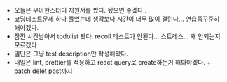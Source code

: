 - 오늘은 우아한스터디 지원서를 썼다. 됬으면 좋겠다..
- 코딩테스트문제 하나 풀었는데 생각보다 시간이 너무 많이 걸린다... 연습좀꾸준히 해야겠다.
- 잠깐 시간남아서 todolist 봤다. recoil 테스트가 안된다... 스트레스... 왜 안되는지 모르겠다
- 일단은 그냥 test description만 작성해봤다.
- 내일은 lint, prettier를 적용하고 react query로 create하는거 해봐야겠다. + patch delet post까지

